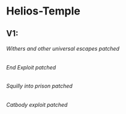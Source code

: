 # Helios-Temple
  ## **V1:**
   ###### Withers and other universal escapes patched
   ###### End Exploit patched
   ###### Squilly into prison patched
   ###### Catbody exploit patched
